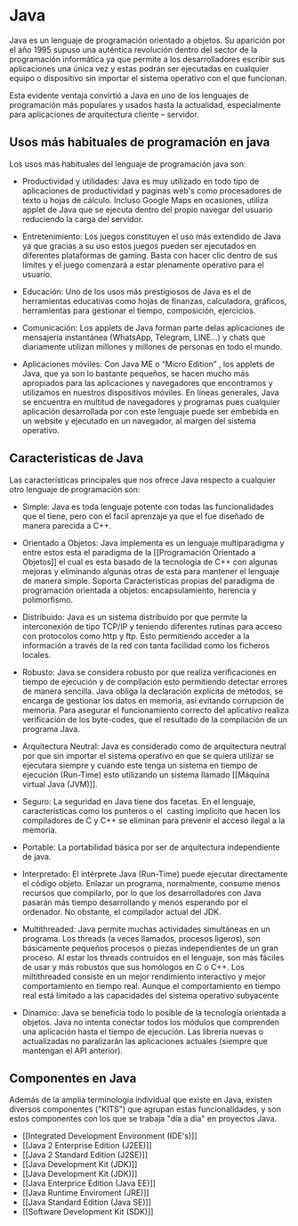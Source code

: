 # Java
Java es un lenguaje de programación orientado a objetos. Su aparición por el año 1995 supuso una auténtica revolución dentro del sector de la programación informática ya que permite a los desarrolladores escribir sus aplicaciones una única vez y estas podrán ser ejecutadas en cualquier equipo o dispositivo sin importar el sistema operativo con el que funcionan.

Esta evidente ventaja convirtió a Java en uno de los lenguajes de programación más populares y usados hasta la actualidad, especialmente para aplicaciones de arquitectura cliente – servidor.

## Usos más habituales de programación en java
Los usos más habituales del lenguaje de programación java son:

- Productividad y utilidades:
Java es muy utilizado en todo tipo de aplicaciones de productividad y paginas web's como procesadores de texto u hojas de cálculo. Incluso Google Maps en ocasiones, utiliza applet de Java que se ejecuta dentro del propio navegar del usuario reduciendo la carga del servidor.

- Entretenimiento:
Los juegos constituyen el uso más extendido de Java ya que gracias a su uso estos juegos pueden ser ejecutados en diferentes plataformas de gaming. Basta con hacer clic dentro de sus límites y el juego comenzará a estar plenamente operativo para el usuario.

- Educación:
Uno de los usos más prestigiosos de Java es el de herramientas educativas como hojas de finanzas, calculadora, gráficos, herramientas para gestionar el tiempo, composición, ejercicios.

- Comunicación:
Los applets de Java forman parte delas aplicaciones de mensajería instantánea (WhatsApp, Telegram, LINE…) y chats que diariamente utilizan millones y millones de personas en todo el mundo.

- Aplicaciones móviles:
Con Java ME o “Micro Edition” , los applets de Java, que ya son lo bastante pequeños, se hacen mucho más apropiados para las aplicaciones y navegadores que encontramos y utilizamos en nuestros dispositivos móviles.
En líneas generales, Java se encuentra en multitud de navegadores y programas pues cualquier aplicación desarrollada por con este lenguaje puede ser embebida en un website y ejecutado en un navegador, al margen del sistema operativo.


## Caracteristicas de Java
Las características principales que nos ofrece Java respecto a cualquier otro lenguaje de programación son:

- Simple:
Java es toda lenguaje potente con todas las funcionalidades que el tiene, pero con el facil aprenzaje ya que el fue diseñado de manera parecida a C++. 

- Orientado a Objetos:
Java implementa es un lenguaje multiparadigma y entre estos esta el paradigma de la  [[Programación Orientado a Objetos]] el cual es esta basado de la tecnologia de C++ con algunas mejoras y eliminando algunas otras de esta para mantener  el lenguaje de manera simple. Soporta Caracteristicas propias del paradigma de programación orientada a objetos: encapsulamiento, herencia y polimorfismo.

- Distribuido:
Java es un sistema distribuido por que permite la interconexión de tipo TCP/IP y teniendo diferentes rutinas para acceso con protocolos como http y ftp. Esto permitiendo acceder a la información a través de la red con tanta facilidad como los ficheros locales.

- Robusto:
Java se considera robusto por que realiza verificaciones en tiempo de ejecución y de compilación esto permitiendo detectar errores de manera sencilla. Java obliga la declaración explícita de métodos, se encarga de gestionar los datos en memoria, asi evitando corrupción de memoria.
Para asegurar el funcionamiento correcto del aplicativo realiza verificación de los byte-codes, que el resultado de la compilación de un programa Java.
	
- Arquitectura Neutral:
Java es considerado como de arquitectura neutral por que sin importar el sistema operativo en que se quiera utilizar se ejecutara siempre y cuando este tenga un sistema en tiempo de ejecución (Run-Time) esto utilizando un sistema llamado [[Máquina virtual Java (JVM)]].

- Seguro:
La seguridad en Java tiene dos facetas. En el lenguaje, características como los punteros o el  casting implícito que hacen los compiladores de C y C++ se eliminan para prevenir el acceso ilegal a la memoria.

- Portable:
La portabilidad básica por ser de arquitectura independiente de java.

- Interpretado:
El intérprete Java (Run-Time) puede ejecutar directamente el código objeto. Enlazar un programa, normalmente, consume menos recursos que compilarlo, por lo que los desarrolladores con Java pasarán más tiempo desarrollando y menos esperando por el ordenador. No obstante, el compilador actual del JDK.

- Multithreaded:
Java permite muchas actividades simultáneas en un programa. Los threads (a veces llamados, procesos ligeros), son básicamente pequeños procesos o piezas independientes de un gran proceso. Al estar los threads contruidos en el lenguaje, son más fáciles de usar y más robustos que sus homólogos en C o C++.
Los miltithreaded consiste en un mejor rendimiento interactivo y mejor comportamiento en tiempo real. Aunque el comportamiento en tiempo real está limitado a las capacidades del sistema operativo subyacente

- Dinamico:
Java se beneficia todo lo posible de la tecnología orientada a objetos. Java no intenta conectar todos los módulos que comprenden una aplicación hasta el tiempo de ejecución. Las librería nuevas o actualizadas no paralizarán las aplicaciones actuales (siempre que mantengan el API anterior).

## Componentes en Java
Además de la amplia terminología individual que existe en Java, existen diversos componentes ("KITS") que agrupan estas funcionalidades, y son estos componentes con los que se trabaja "día a día" en proyectos Java.

- [[Integrated Development Environment (IDE's)]]
- [[Java 2 Enterprise Edition (J2EE)]]
- [[Java 2 Standard Edition (J2SE)]]
- [[Java Development Kit (JDK)]]
- [[Java Development Kit (JDK)]]
- [[Java Enterprice Edition (Java EE)]]
- [[Java Runtime Enviroment (JRE)]]
- [[Java Standard Edition (Java SE)]]
- [[Software Development Kit (SDK)]]